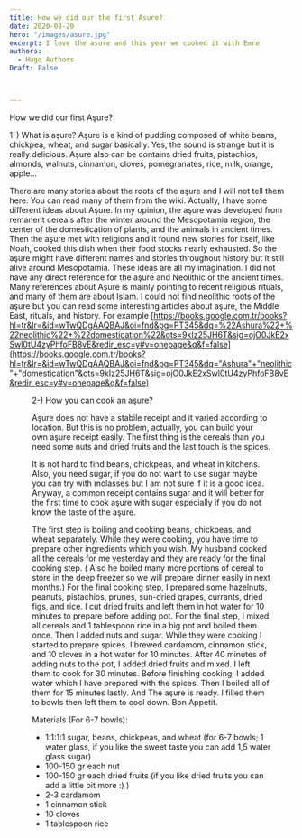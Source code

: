 ```yaml
---
title: How we did our the first Asure? 
date: 2020-08-20
hero: "/images/asure.jpg"
excerpt: I love the asure and this year we cooked it with Emre 
authors:
  - Hugo Authors
Draft: False 



---
```




How we did our first Aşure? 

1-) What is aşure?  Aşure is a kind of pudding composed of white beans, chickpea, wheat, and sugar basically. Yes, the sound is strange but it is really delicious. Aşure also can be contains dried fruits, pistachios, almonds, walnuts, cinnamon, cloves, pomegranates, rice, milk, orange, apple... 

There are many stories about the roots of the aşure and I will not tell them here. You can read many of them from the wiki. Actually, I have some different ideas about Aşure. In my opinion, the aşure was developed from remanent cereals after the winter around the Mesopotamia region, the center of the domestication of plants, and the animals in ancient times. Then the aşure met with religions and it found new stories for itself, like Noah, cooked this dish when their food stocks nearly exhausted. So the aşure might have different names and stories throughout history but it still alive around Mesopotamia. These ideas are all my imagination. I did not have any direct reference for the aşure and Neolithic or the ancient times. Many references about Aşure is mainly pointing to recent religious rituals, and many of them are about Islam. I could not find neolithic roots of the aşure but you can read some interesting articles about aşure, the Middle East, rituals, and history. For example [https://books.google.com.tr/books?hl=tr&lr=&id=wTwQDgAAQBAJ&oi=fnd&pg=PT345&dq=%22Ashura%22+%22neolithic%22+%22domestication%22&ots=9kIz25JH6T&sig=ojO0JkE2xSwl0tU4zyPhfoFB8vE&redir_esc=y#v=onepage&q&f=false](https://books.google.com.tr/books?hl=tr&lr=&id=wTwQDgAAQBAJ&oi=fnd&pg=PT345&dq="Ashura"+"neolithic"+"domestication"&ots=9kIz25JH6T&sig=ojO0JkE2xSwl0tU4zyPhfoFB8vE&redir_esc=y#v=onepage&q&f=false) 

<figure src="images/asure-2.jpg" title="Asure" attr="Asure">

2-) How you can cook an aşure? 

Aşure does not have a stabile receipt and it varied according to location. But this is no problem, actually, you can build your own aşure receipt easily. The first thing is the cereals than you need some nuts and dried fruits and the last touch is the spices. 

It is not hard to find beans, chickpeas, and wheat in kitchens. Also, you need sugar, if you do not want to use sugar maybe you can try with molasses but I am not sure if it is a good idea. Anyway, a common receipt contains sugar and it will better for the first time to cook aşure with sugar especially if you do not know the taste of the aşure. 

The first step is boiling and cooking beans, chickpeas, and wheat separately. While they were cooking, you have time to prepare other ingredients which you wish. My husband cooked all the cereals for me yesterday and they are ready for the final cooking step. ( Also he boiled many more portions of cereal to store in the deep freezer so we will prepare dinner easily in next months.) For the final cooking step, I prepared some hazelnuts, peanuts, pistachios, prunes, sun-dried grapes, currants, dried figs, and rice. I cut dried fruits and left them in hot water for 10 minutes to prepare before adding pot. For the final step, I mixed all cereals and 1 tablespoon rice in a big pot and boiled them once. Then I added nuts and sugar. While they were cooking I started to prepare spices. I brewed cardamom, cinnamon stick, and 10 cloves in a hot water for 10 minutes. After 40 minutes of adding nuts to the pot, I added dried fruits and mixed. I left them to cook for 30 minutes. Before finishing cooking, I added water which I have prepared with the spices. Then I boiled all of them for 15 minutes lastly. And The aşure is ready. I filled them to bowls then left them to cool down. Bon Appetit. 

Materials (For 6-7 bowls): 

- 1:1:1:1 sugar, beans, chickpeas, and wheat (for 6-7 bowls; 1 water glass, if you like the sweet taste you can add 1,5 water glass sugar)
- 100-150 gr each nut 
- 100-150 gr each dried fruits (if you like dried fruits you can add a little bit more :) )
- 2-3 cardamom 
- 1 cinnamon stick
- 10 cloves 
- 1 tablespoon rice 